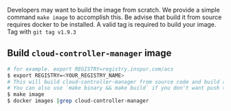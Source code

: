
Developers may want to build the image from scratch. We provide a simple command ```make image``` to accomplish this. 
Be advise that build it from source requires docker to be installed.
A valid tag is required to build your image. Tag with ```git tag v1.9.3```

## Build `cloud-controller-manager` image

```bash
# for example. export REGISTRY=registry.inspur.com/acs
$ export REGISTRY=<YOUR_REGISTRY_NAME>
# This will build cloud-controller-manager from source code and build an docker image from binary and push to your specified registry.
# You can also use `make binary && make build` if you don't want push this image to your registry.
$ make image
$ docker images |grep cloud-controller-manager
```

